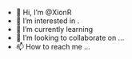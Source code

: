 - 👋 Hi, I’m @XionR
- 👀 I’m interested in .
- 🌱 I’m currently learning 
- 💞️ I’m looking to collaborate on ...
- 📫 How to reach me ...

<!---
XionR/XionR is a ✨ special ✨ repository because its `README.md` (this file) appears on your GitHub profile.
You can click the Preview link to take a look at your changes.
--->
